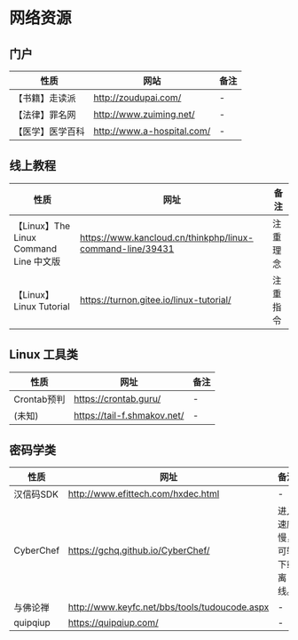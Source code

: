 # 网络资源

## 门户

| 性质             | 网站                       | 备注 |
| ---------------- | -------------------------- | ---- |
| 【书籍】走读派   | http://zoudupai.com/       | -    |
| 【法律】罪名网   | http://www.zuiming.net/    | -    |
| 【医学】医学百科 | http://www.a-hospital.com/ | -    |



## 线上教程

| 性质                                   | 网址                                                      | 备注     |
| -------------------------------------- | --------------------------------------------------------- | -------- |
| 【Linux】The Linux Command Line 中文版 | https://www.kancloud.cn/thinkphp/linux-command-line/39431 | 注重理念 |
| 【Linux】 Linux Tutorial               | https://turnon.gitee.io/linux-tutorial/                   | 注重指令 |



## Linux 工具类

| 性质        | 网址                        | 备注 |
| ----------- | --------------------------- | ---- |
| Crontab预判 | https://crontab.guru/       | -    |
| (未知)      | https://tail-f.shmakov.net/ | -    |



## 密码学类

| 性质      | 网址                                          | 备注                       |
| --------- | --------------------------------------------- | -------------------------- |
| 汉信码SDK | http://www.efittech.com/hxdec.html            | -                          |
| CyberChef | https://gchq.github.io/CyberChef/             | 进入速度慢，可转下载离线。 |
| 与佛论禅  | http://www.keyfc.net/bbs/tools/tudoucode.aspx | -                          |
| quipqiup  | https://quipqiup.com/                         | -                          |

